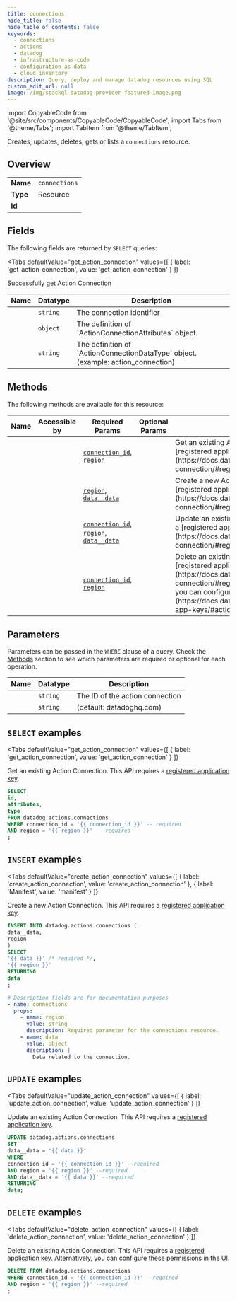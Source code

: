 ```yaml
--- 
title: connections
hide_title: false
hide_table_of_contents: false
keywords:
  - connections
  - actions
  - datadog
  - infrastructure-as-code
  - configuration-as-data
  - cloud inventory
description: Query, deploy and manage datadog resources using SQL
custom_edit_url: null
image: /img/stackql-datadog-provider-featured-image.png
---
```


import CopyableCode from '@site/src/components/CopyableCode/CopyableCode';
import Tabs from '@theme/Tabs';
import TabItem from '@theme/TabItem';

Creates, updates, deletes, gets or lists a <code>connections</code> resource.

## Overview
<table><tbody>
<tr><td><b>Name</b></td><td><code>connections</code></td></tr>
<tr><td><b>Type</b></td><td>Resource</td></tr>
<tr><td><b>Id</b></td><td><CopyableCode code="datadog.actions.connections" /></td></tr>
</tbody></table>

## Fields

The following fields are returned by `SELECT` queries:

<Tabs
    defaultValue="get_action_connection"
    values={[
        { label: 'get_action_connection', value: 'get_action_connection' }
    ]}
>
<TabItem value="get_action_connection">

Successfully get Action Connection

<table>
<thead>
    <tr>
    <th>Name</th>
    <th>Datatype</th>
    <th>Description</th>
    </tr>
</thead>
<tbody>
<tr>
    <td><CopyableCode code="id" /></td>
    <td><code>string</code></td>
    <td>The connection identifier</td>
</tr>
<tr>
    <td><CopyableCode code="attributes" /></td>
    <td><code>object</code></td>
    <td>The definition of `ActionConnectionAttributes` object.</td>
</tr>
<tr>
    <td><CopyableCode code="type" /></td>
    <td><code>string</code></td>
    <td>The definition of `ActionConnectionDataType` object. (example: action_connection)</td>
</tr>
</tbody>
</table>
</TabItem>
</Tabs>

## Methods

The following methods are available for this resource:

<table>
<thead>
    <tr>
    <th>Name</th>
    <th>Accessible by</th>
    <th>Required Params</th>
    <th>Optional Params</th>
    <th>Description</th>
    </tr>
</thead>
<tbody>
<tr>
    <td><a href="#get_action_connection"><CopyableCode code="get_action_connection" /></a></td>
    <td><CopyableCode code="select" /></td>
    <td><a href="#parameter-connection_id"><code>connection_id</code></a>, <a href="#parameter-region"><code>region</code></a></td>
    <td></td>
    <td>Get an existing Action Connection. This API requires a [registered application key](https://docs.datadoghq.com/api/latest/action-connection/#register-a-new-app-key).</td>
</tr>
<tr>
    <td><a href="#create_action_connection"><CopyableCode code="create_action_connection" /></a></td>
    <td><CopyableCode code="insert" /></td>
    <td><a href="#parameter-region"><code>region</code></a>, <a href="#parameter-data__data"><code>data__data</code></a></td>
    <td></td>
    <td>Create a new Action Connection. This API requires a [registered application key](https://docs.datadoghq.com/api/latest/action-connection/#register-a-new-app-key).</td>
</tr>
<tr>
    <td><a href="#update_action_connection"><CopyableCode code="update_action_connection" /></a></td>
    <td><CopyableCode code="update" /></td>
    <td><a href="#parameter-connection_id"><code>connection_id</code></a>, <a href="#parameter-region"><code>region</code></a>, <a href="#parameter-data__data"><code>data__data</code></a></td>
    <td></td>
    <td>Update an existing Action Connection. This API requires a [registered application key](https://docs.datadoghq.com/api/latest/action-connection/#register-a-new-app-key).</td>
</tr>
<tr>
    <td><a href="#delete_action_connection"><CopyableCode code="delete_action_connection" /></a></td>
    <td><CopyableCode code="delete" /></td>
    <td><a href="#parameter-connection_id"><code>connection_id</code></a>, <a href="#parameter-region"><code>region</code></a></td>
    <td></td>
    <td>Delete an existing Action Connection. This API requires a [registered application key](https://docs.datadoghq.com/api/latest/action-connection/#register-a-new-app-key). Alternatively, you can configure these permissions [in the UI](https://docs.datadoghq.com/account_management/api-app-keys/#actions-api-access).</td>
</tr>
</tbody>
</table>

## Parameters

Parameters can be passed in the `WHERE` clause of a query. Check the [Methods](#methods) section to see which parameters are required or optional for each operation.

<table>
<thead>
    <tr>
    <th>Name</th>
    <th>Datatype</th>
    <th>Description</th>
    </tr>
</thead>
<tbody>
<tr id="parameter-connection_id">
    <td><CopyableCode code="connection_id" /></td>
    <td><code>string</code></td>
    <td>The ID of the action connection</td>
</tr>
<tr id="parameter-region">
    <td><CopyableCode code="region" /></td>
    <td><code>string</code></td>
    <td>(default: datadoghq.com)</td>
</tr>
</tbody>
</table>

## `SELECT` examples

<Tabs
    defaultValue="get_action_connection"
    values={[
        { label: 'get_action_connection', value: 'get_action_connection' }
    ]}
>
<TabItem value="get_action_connection">

Get an existing Action Connection. This API requires a [registered application key](https://docs.datadoghq.com/api/latest/action-connection/#register-a-new-app-key).

```sql
SELECT
id,
attributes,
type
FROM datadog.actions.connections
WHERE connection_id = '{{ connection_id }}' -- required
AND region = '{{ region }}' -- required
;
```
</TabItem>
</Tabs>


## `INSERT` examples

<Tabs
    defaultValue="create_action_connection"
    values={[
        { label: 'create_action_connection', value: 'create_action_connection' },
        { label: 'Manifest', value: 'manifest' }
    ]}
>
<TabItem value="create_action_connection">

Create a new Action Connection. This API requires a [registered application key](https://docs.datadoghq.com/api/latest/action-connection/#register-a-new-app-key).

```sql
INSERT INTO datadog.actions.connections (
data__data,
region
)
SELECT 
'{{ data }}' /* required */,
'{{ region }}'
RETURNING
data
;
```
</TabItem>
<TabItem value="manifest">

```yaml
# Description fields are for documentation purposes
- name: connections
  props:
    - name: region
      value: string
      description: Required parameter for the connections resource.
    - name: data
      value: object
      description: |
        Data related to the connection.
```
</TabItem>
</Tabs>


## `UPDATE` examples

<Tabs
    defaultValue="update_action_connection"
    values={[
        { label: 'update_action_connection', value: 'update_action_connection' }
    ]}
>
<TabItem value="update_action_connection">

Update an existing Action Connection. This API requires a [registered application key](https://docs.datadoghq.com/api/latest/action-connection/#register-a-new-app-key).

```sql
UPDATE datadog.actions.connections
SET 
data__data = '{{ data }}'
WHERE 
connection_id = '{{ connection_id }}' --required
AND region = '{{ region }}' --required
AND data__data = '{{ data }}' --required
RETURNING
data;
```
</TabItem>
</Tabs>


## `DELETE` examples

<Tabs
    defaultValue="delete_action_connection"
    values={[
        { label: 'delete_action_connection', value: 'delete_action_connection' }
    ]}
>
<TabItem value="delete_action_connection">

Delete an existing Action Connection. This API requires a [registered application key](https://docs.datadoghq.com/api/latest/action-connection/#register-a-new-app-key). Alternatively, you can configure these permissions [in the UI](https://docs.datadoghq.com/account_management/api-app-keys/#actions-api-access).

```sql
DELETE FROM datadog.actions.connections
WHERE connection_id = '{{ connection_id }}' --required
AND region = '{{ region }}' --required
;
```
</TabItem>
</Tabs>
